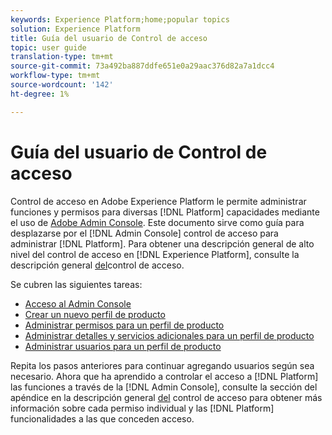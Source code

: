 ```yaml
---
keywords: Experience Platform;home;popular topics
solution: Experience Platform
title: Guía del usuario de Control de acceso
topic: user guide
translation-type: tm+mt
source-git-commit: 73a492ba887ddfe651e0a29aac376d82a7a1dcc4
workflow-type: tm+mt
source-wordcount: '142'
ht-degree: 1%

---
```



# Guía del usuario de Control de acceso

Control de acceso en Adobe Experience Platform le permite administrar funciones y permisos para diversas [!DNL Platform] capacidades mediante el uso de [Adobe Admin Console](https://adminconsole.adobe.com). Este documento sirve como guía para desplazarse por el [!DNL Admin Console] control de acceso para administrar [!DNL Platform]. Para obtener una descripción general de alto nivel del control de acceso en [!DNL Experience Platform], consulte la descripción general [del](./../home.md)control de acceso.

Se cubren las siguientes tareas:

- [Acceso al Admin Console](./browse.md)
- [Crear un nuevo perfil de producto](./create-profile.md)
- [Administrar permisos para un perfil de producto](./permissions.md)
- [Administrar detalles y servicios adicionales para un perfil de producto](./details-and-services.md)
- [Administrar usuarios para un perfil de producto](./users.md)

Repita los pasos anteriores para continuar agregando usuarios según sea necesario. Ahora que ha aprendido a controlar el acceso a [!DNL Platform] las funciones a través de la [!DNL Admin Console], consulte la sección del apéndice en la descripción general [del](../home.md) control de acceso para obtener más información sobre cada permiso individual y las [!DNL Platform] funcionalidades a las que conceden acceso.